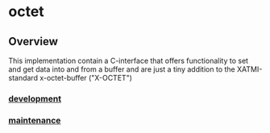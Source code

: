 # octet

## Overview

This implementation contain a C-interface that offers functionality to set and get data into and from a buffer and are just a tiny addition to the XATMI-standard x-octet-buffer ("X-OCTET")

### [development](octet.development.md)

### [maintenance](octet.maintenance.md)
